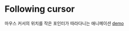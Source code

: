 # Following cursor

마우스 커서의 위치를 작은 포인터가 따라다니는 애니메이션
[demo](https://kyoungsic-dev.github.io/following-cursor/)
